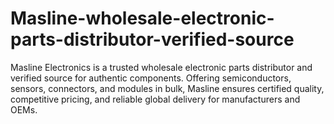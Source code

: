 # Masline-wholesale-electronic-parts-distributor-verified-source
Masline Electronics is a trusted wholesale electronic parts distributor and verified source for authentic components. Offering semiconductors, sensors, connectors, and modules in bulk, Masline ensures certified quality, competitive pricing, and reliable global delivery for manufacturers and OEMs.

